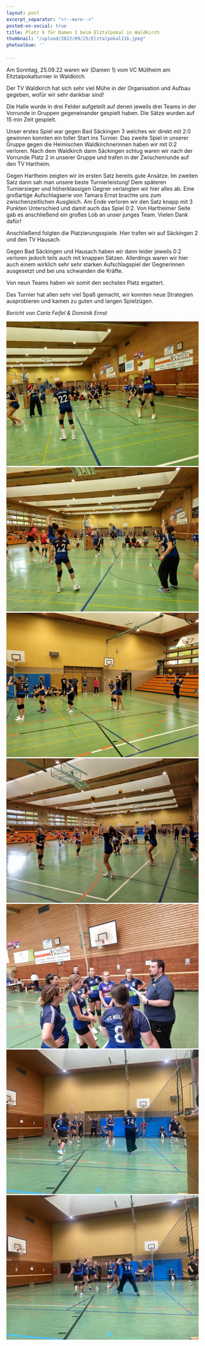 ```yaml
---
layout: post
excerpt_separator: "<!--more-->"
posted-on-social: true
title: Platz 6 für Damen I beim Elztalpokal in Waldkirch
thumbnail: "/upload/2022/09/25/Elztalpokal11b.jpeg"
photoalbum: ''

---
```

Am Sonntag, 25.09.22 waren wir (Damen 1) vom VC Müllheim am Eltztalpokalturnier in Waldkirch.

Der TV Waldkirch hat sich sehr viel Mühe in der Organisation und Aufbau gegeben, wofür wir sehr dankbar sind!

Die Halle wurde in drei Felder aufgeteilt auf denen jeweils drei Teams in der Vorrunde in Gruppen gegeneinander gespielt haben. Die Sätze wurden auf 15 min Zeit gespielt.

Unser erstes Spiel war gegen Bad Säckingen 3 welches wir direkt mit 2:0 gewinnen konnten ein toller Start ins Turnier. Das zweite Spiel in unserer Gruppe gegen die Heimischen Waldkirchnerinnen haben wir mit 0:2 verloren. Nach dem Waldkirch dann Säckingen schlug waren wir nach der Vorrunde Platz 2 in unserer Gruppe und trafen in der Zwischenrunde auf den TV Hartheim.

Gegen Hartheim zeigten wir im ersten Satz bereits gute Ansätze. Im zweiten Satz dann sah man unsere beste Turnierleistung! Dem späteren Turniersieger und höherklassigen Gegner verlangten wir hier alles ab. Eine großartige Aufschlagserie von Tamara Ernst brachte uns zum zwischenzeitlichen Ausgleich. Am Ende verloren wir den Satz knapp mit 3 Punkten Unterschied und damit auch das Spiel 0:2. Von Hartheimer Seite gab es anschließend ein großes Lob an unser junges Team. Vielen Dank dafür!

Anschließend folgten die Platzierungsspiele. Hier trafen wir auf Säckingen 2 und den TV Hausach.

Gegen Bad Säckingen und Hausach haben wir dann leider jeweils 0:2 verloren jedoch teils auch mit knappen Sätzen. Allerdings waren wir hier auch einem wirklich sehr sehr starken Aufschlagspiel der Gegnerinnen ausgesetzt und bei uns schwanden die Kräfte.

Von neun Teams haben wir somit den sechsten Platz ergattert.

Das Turnier hat allen sehr viel Spaß gemacht, wir konnten neue Strategien ausprobieren und kamen zu guten und langen Spielzügen.

_Bericht von Carla Feifel & Dominik Ernst_

![](/upload/2022/09/25/Elztalpokal9.jpeg)![](/upload/2022/09/25/Elztalpokal7.jpeg)![](/upload/2022/09/25/Elztalpokal13.jpeg)![](/upload/2022/09/25/Elztalpokal5.jpeg)![](/upload/2022/09/25/Elztalpokal6.jpeg)![](/upload/2022/09/25/Elztalpokal2.jpeg)![](/upload/2022/09/25/Elztalpokal3.jpeg)